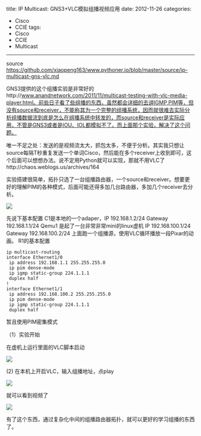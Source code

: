 title: IP Multicast: GNS3+VLC模拟组播视频应用
date: 2012-11-26
categories:
- Cisco
- CCIE
tags:
- Cisco
- CCIE
- Multicast
---

source https://github.com/xiaopeng163/www.pythoner.io/blob/master/source/ip-multicast-gns-vlc.md

GNS3提供的这个组播实验是非常好的http://www.anandnetwork.com/2011/11/multicast-testing-with-vlc-media-player.html。前些日子看了些组播的东西，虽然都会详细的去讲IGMP,PIM等，但没有source和receiver，不能称其为一个完整的组播系统，因而就很难去实际分析组播数据流到底是怎么在组播系统中转发的，而source和receiver是实际应用，不管是GNS3或者是IOU、IOL都模拟不了。而上面那个实验，解决了这个问题。
 
唯一不足之处：发送的是视频流太大，抓包太多，不便于分析。其实我只想让source每隔T秒重复发送一个单词Cisco，然后能在多个receiver上收到即可，这个后面可以想想办法。说不定用Python就可以实现，那就不用VLC了http://chaos.weblogs.us/archives/164
 
实验搭建很简单，拓扑只选了一台组播路由器，一个source和receiver。想要更好的理解PIM的各种模式，后面可能还得多加几台路由器，多加几个receiver去分析。

![](/thumbnails/ip-multicast-gns-vlc/1.png)

先说下基本配置
C1是本地的一个adaper，IP 192.168.1.2/24 Gateway 192.168.1.1/24
Qemu1 是起了一台非常非常mini的linux虚机 IP 192.168.100.1/24 Gateway 192.168.100.2/24
上面跑一个组播源，使用VLC循环播放一段Pixar的动画。
R1的基本配置
```
ip multicast-routing
interface Ethernet1/0
 ip address 192.168.1.1 255.255.255.0
 ip pim dense-mode
 ip igmp static-group 224.1.1.1
 duplex half
!        
interface Ethernet1/1
 ip address 192.168.100.2 255.255.255.0
 ip pim dense-mode
 ip igmp static-group 224.1.1.1
 duplex half
```
暂且使用PIM密集模式
 
（1）实验开始

在虚机上运行里面的VLC脚本启动

![](/thumbnails/ip-multicast-gns-vlc/2.jpg)

(2) 在本机上开启VLC，输入组播地址，点play

![](/thumbnails/ip-multicast-gns-vlc/3.png)

就可以看到视频了

![](/thumbnails/ip-multicast-gns-vlc/4.png)
 
有了这个东西，通过复杂化中间的组播路由器拓扑，就可以更好的学习组播的东西了。